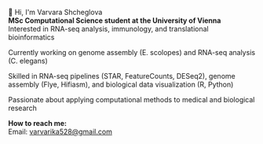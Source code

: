 👋 Hi, I'm Varvara Shcheglova
<br>
**MSc Computational Science student at the University of Vienna**
<br>
Interested in RNA-seq analysis, immunology, and translational bioinformatics

Currently working on genome assembly (E. scolopes) and RNA-seq analysis (C. elegans)

Skilled in RNA-seq pipelines (STAR, FeatureCounts, DESeq2), genome assembly (Flye, Hifiasm), and biological data visualization (R, Python)

Passionate about applying computational methods to medical and biological research

**How to reach me:**
<br>
Email: varvarika528@gmail.com
